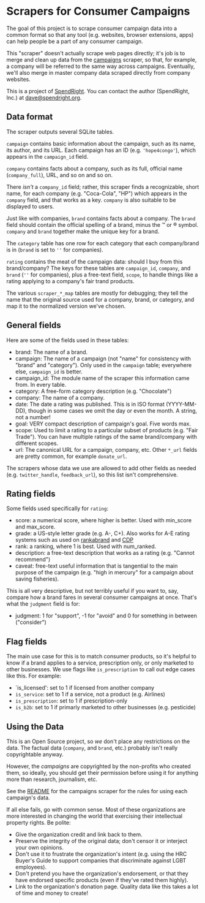 Scrapers for Consumer Campaigns
===============================

The goal of this project is to scrape consumer campaign data into a common
format so that any tool (e.g. websites, browser extensions, apps) can help
people be a part of any consumer campaign.

This "scraper" doesn't actually scrape web pages directly; it's job is to
merge and clean up data from the [campaigns](https://morph.io/spendright-scrapers/campaigns) scraper, so that, for example, a company will be referred to the
same way across campaigns. Eventually, we'll also merge in master
company data scraped directly from company websites.

This is a project of [SpendRight](http://spendright.org). You can contact
the author (SpendRight, Inc.) at dave@spendright.org.


Data format
-----------

The scraper outputs several SQLite tables.

`campaign` contains basic information about the campaign, such as its
name, its author, and its URL. Each campaign has an ID (e.g. `'hope4congo'`),
which appears in the `campaign_id` field.

`company` contains facts about a company, such as its full, official name
(`company_full`), URL, and so on and so on.

There *isn't* a `company_id` field; rather, this scraper finds a recognizable, short name, for each company (e.g. "Coca-Cola", "HP") which appears in the `company` field, and that works as a key. `company` is also suitable to be displayed to users.

Just like with companies, `brand` contains facts about a company. The `brand`
field should contain the official
spelling of a brand, minus the ™ or ® symbol. `company` and `brand` together
make the unique key for a brand.

The `category` table has one row for each category that each company/brand
is in (`brand` is set to `''` for companies).

`rating` contains the meat of the
campaign data: should I buy from this brand/company? The keys for these tables
are `campaign_id`, `company`, and `brand` (`''` for companies), plus
a free-text field, `scope`, to handle things like a rating
applying to a company's fair trand products.

The various `scraper_*_map` tables are mostly for debugging; they tell
the name that the original source used for a company, brand, or category,
and map it to the normalized version we've chosen.

General fields
--------------

Here are some of the fields used in these tables:

 * brand: The name of a brand.
 * campaign: The name of a campaign (not "name" for consistency with "brand" and "category"). Only used in the `campaign` table; everywhere else, `campaign_id` is better.
 * campaign_id: The module name of the scraper this information came from. In every table.
 * category: A free-form category description (e.g. "Chocolate")
 * company: The name of a company.
 * date: The date a rating was published. This is in ISO format (YYYY-MM-DD), though in some cases we omit the day or even the month. A string, not a number!
 * goal: VERY compact description of campaign's goal. Five words max.
 * scope: Used to limit a rating to a particular subset of products (e.g. "Fair Trade"). You can have multiple ratings of the same brand/company with different scopes.
 * url: The canonical URL for a campaign, company, etc. Other `*_url` fields are pretty common, for example `donate_url`.

The scrapers whose data we use are allowed to add other fields as needed
(e.g. `twitter_handle`, `feedback_url`), so this list isn't comprehensive.


Rating fields
-------------

Some fields used specifically for `rating`:

 * score: a numerical score, where higher is better. Used with min_score and max_score.
 * grade: a US-style letter grade (e.g. A-, C+). Also works for A-E rating systems such as used on [rankabrand](http://rankabrand.org/) and [CDP](https://www.cdp.net/)
 * rank: a ranking, where 1 is best. Used with num_ranked.
 * description: a free-text description that works as a rating (e.g. "Cannot recommend")
 * caveat: free-text useful information that is tangential to the main purpose of the campaign (e.g. "high in mercury" for a campaign about saving fisheries).

This is all very descriptive, but not terribly useful if you want to, say,
compare how a brand fares in several consumer campaigns at once. That's what
the `judgment` field is for:

 * judgment: 1 for "support", -1 for "avoid" and 0 for something in between ("consider")


Flag fields
-----------

The main use case for this is to match consumer products, so it's helpful
to know if a brand applies to a service, prescription only, or only marketed
to other businesses. We use flags like `is_prescription` to call out
edge cases like this. For example:

 * `is_licensed': set to 1 if licensed from another company
 * `is_service`: set to 1 if a service, not a product (e.g. Airlines)
 * `is_prescription`: set to 1 if prescription-only
 * `is_b2b`: set to 1 if primarly marketed to other businesses (e.g. pesticide)




Using the Data
--------------

This is an Open Source project, so *we* don't place any restrictions on the
data. The factual data (`company`, and `brand`, etc.) probably isn't really
copyrightable anyway.

However, the *campaigns* are copyrighted by the non-profits who created
them, so ideally, you should get their permission before using it for anything
more than research, journalism, etc.

See the [README](https://github.com/spendright-scrapers/campaigns/blob/master/README.md) for the campaigns scraper for the rules for using each campaign's data.

If all else fails, go with
common sense. Most of these organizations are more interested in changing
the world that exercising their intellectual property rights. Be polite:

 * Give the organization credit and link back to them.
 * Preserve the integrity of the original data; don't censor it or
   interject your own opinions.
 * Don't use it to frustrate the organization's intent (e.g. using the
   HRC Buyer's Guide to support companies that discriminate against LGBT
   employees).
 * Don't pretend you have the organization's endorsement, or that they
   have endorsed specific products (even if they've rated them highly).
 * Link to the organization's donation page. Quality data like this takes a lot
   of time and money to create!
